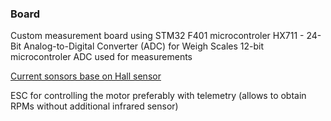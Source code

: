 ### Board

Custom measurement board using STM32 F401 microcontroler
HX711 - 24-Bit Analog-to-Digital Converter (ADC) for Weigh Scales
12-bit microcontroler ADC used for measurements

[Current sonsors base on Hall sensor](https://www.pololu.com/category/118/current-sensors)

ESC for controlling the motor preferably with telemetry 
(allows to obtain RPMs without additional infrared sensor)
